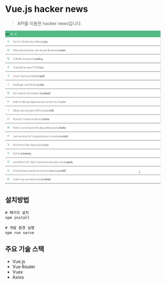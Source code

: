 # Vue.js hacker news

> API를 이용한 hacker news입니다.

<img src="./images/hacker-sample.gif" width="100%;" height="500px;">

## 설치방법

```
# 패키지 설치
npm install

# 개발 환경 실행
npm run serve
```

## 주요 기술 스택
* Vue.js
* Vue Router
* Vuex
* Axios
